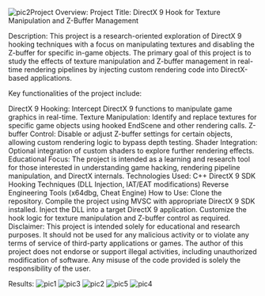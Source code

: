 ![pic2](https://github.com/user-attachments/assets/7c0e0e60-2156-4af0-a5f1-77320a0805e2)Project Overview:
Project Title: DirectX 9 Hook for Texture Manipulation and Z-Buffer Management

Description: This project is a research-oriented exploration of DirectX 9 hooking techniques with a focus on manipulating textures and disabling the Z-buffer for specific in-game objects. The primary goal of this project is to study the effects of texture manipulation and Z-buffer management in real-time rendering pipelines by injecting custom rendering code into DirectX-based applications.

Key functionalities of the project include:

DirectX 9 Hooking: Intercept DirectX 9 functions to manipulate game graphics in real-time.
Texture Manipulation: Identify and replace textures for specific game objects using hooked EndScene and other rendering calls.
Z-buffer Control: Disable or adjust Z-buffer settings for certain objects, allowing custom rendering logic to bypass depth testing.
Shader Integration: Optional integration of custom shaders to explore further rendering effects.
Educational Focus: The project is intended as a learning and research tool for those interested in understanding game hacking, rendering pipeline manipulation, and DirectX internals.
Technologies Used:
C++
DirectX 9 SDK
Hooking Techniques (DLL Injection, IAT/EAT modifications)
Reverse Engineering Tools (x64dbg, Cheat Engine)
How to Use:
Clone the repository.
Compile the project using MVSC with appropriate DirectX 9 SDK installed.
Inject the DLL into a target DirectX 9 application.
Customize the hook logic for texture manipulation and Z-buffer control as required.
Disclaimer:
This project is intended solely for educational and research purposes. It should not be used for any malicious activity or to violate any terms of service of third-party applications or games. The author of this project does not endorse or support illegal activities, including unauthorized modification of software. Any misuse of the code provided is solely the responsibility of the user.

Results:
![pic1](https://github.com/user-attachments/assets/0395e883-f691-402b-8f71-6e96de1b3058)
![pic3](https://github.com/user-attachments/assets/f4a7bc16-de86-4d85-ba3d-8a7bfcc41784)
![pic2](https://github.com/user-attachments/assets/8ad66f34-e5cf-4c2f-bdfc-a64e539ff4f4)
![pic5](https://github.com/user-attachments/assets/9956b6f7-5195-4ea9-b018-2b4e02d5b580)
![pic4](https://github.com/user-attachments/assets/79452718-1e14-4756-ad5e-8c3e7c98d968)

